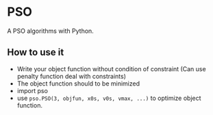 # PSO

A PSO algorithms with Python.

## How to use it

- Write your object function without condition of constraint (Can use penalty function deal with constraints)
- The object function should to be minimized
- import pso
- use `pso.PSO(3, objfun, x0s, v0s, vmax, ...)` to optimize object function.
